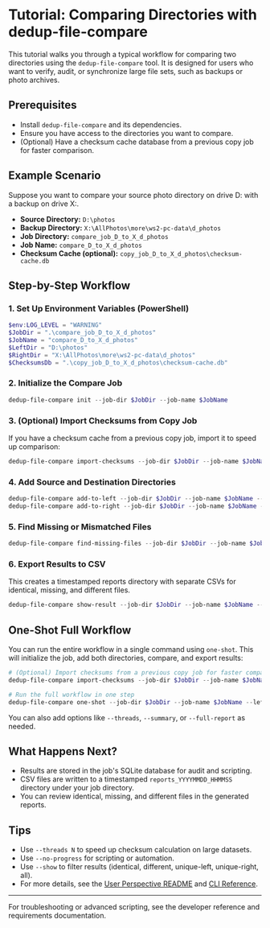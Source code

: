 # Tutorial: Comparing Directories with dedup-file-compare

This tutorial walks you through a typical workflow for comparing two directories using the `dedup-file-compare` tool. It is designed for users who want to verify, audit, or synchronize large file sets, such as backups or photo archives.

## Prerequisites
- Install `dedup-file-compare` and its dependencies.
- Ensure you have access to the directories you want to compare.
- (Optional) Have a checksum cache database from a previous copy job for faster comparison.

## Example Scenario
Suppose you want to compare your source photo directory on drive D: with a backup on drive X:.

- **Source Directory:** `D:\photos`
- **Backup Directory:** `X:\AllPhotos\more\ws2-pc-data\d_photos`
- **Job Directory:** `compare_job_D_to_X_d_photos`
- **Job Name:** `compare_D_to_X_d_photos`
- **Checksum Cache (optional):** `copy_job_D_to_X_d_photos\checksum-cache.db`


## Step-by-Step Workflow

### 1. Set Up Environment Variables (PowerShell)
```powershell
$env:LOG_LEVEL = "WARNING"
$JobDir = ".\compare_job_D_to_X_d_photos"
$JobName = "compare_D_to_X_d_photos"
$LeftDir = "D:\photos"
$RightDir = "X:\AllPhotos\more\ws2-pc-data\d_photos"
$ChecksumsDb = ".\copy_job_D_to_X_d_photos\checksum-cache.db"
```

### 2. Initialize the Compare Job
```powershell
dedup-file-compare init --job-dir $JobDir --job-name $JobName
```

### 3. (Optional) Import Checksums from Copy Job
If you have a checksum cache from a previous copy job, import it to speed up comparison:
```powershell
dedup-file-compare import-checksums --job-dir $JobDir --job-name $JobName --other-db $ChecksumsDb
```

### 4. Add Source and Destination Directories
```powershell
dedup-file-compare add-to-left --job-dir $JobDir --job-name $JobName --dir $LeftDir
dedup-file-compare add-to-right --job-dir $JobDir --job-name $JobName --dir $RightDir
```

### 5. Find Missing or Mismatched Files
```powershell
dedup-file-compare find-missing-files --job-dir $JobDir --job-name $JobName
```

### 6. Export Results to CSV
This creates a timestamped reports directory with separate CSVs for identical, missing, and different files.
```powershell
dedup-file-compare show-result --job-dir $JobDir --job-name $JobName --output $JobDir\compare_results.csv
```


## One-Shot Full Workflow

You can run the entire workflow in a single command using `one-shot`. This will initialize the job, add both directories, compare, and export results:

```powershell
# (Optional) Import checksums from a previous copy job for faster comparison
dedup-file-compare import-checksums --job-dir $JobDir --job-name $JobName --other-db $ChecksumsDb

# Run the full workflow in one step
dedup-file-compare one-shot --job-dir $JobDir --job-name $JobName --left $LeftDir --right $RightDir --output $JobDir\compare_results.csv
```

You can also add options like `--threads`, `--summary`, or `--full-report` as needed.

## What Happens Next?
- Results are stored in the job's SQLite database for audit and scripting.
- CSV files are written to a timestamped `reports_YYYYMMDD_HHMMSS` directory under your job directory.
- You can review identical, missing, and different files in the generated reports.

## Tips
- Use `--threads N` to speed up checksum calculation on large datasets.
- Use `--no-progress` for scripting or automation.
- Use `--show` to filter results (identical, different, unique-left, unique-right, all).
- For more details, see the [User Perspective README](README.md) and [CLI Reference](cli.md).

---
For troubleshooting or advanced scripting, see the developer reference and requirements documentation.
